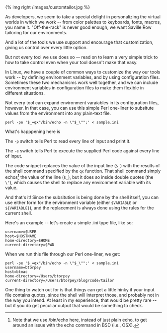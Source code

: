 {% img right /images/customtailor.jpg %}

As developers, we seem to take a special delight in personalizing the virtual worlds in which we work -- from color palettes to keyboards, fonts, macros, you name it.  "Off-the-rack" is never good enough, we want Saville Row tailoring for our environments.

And a lot of the tools we use support and encourage that customization, giving us control over every little option.

But not every tool we use does so -- read on to learn a very simple trick to how to take control even when your tool doesn't make that easy.

<!-- more -->

In Linux, we have a couple of common ways to customize the way our tools work -- by defining environment variables, and by using configuration files.  Sometimes these two mechanisms work well together, and we can include environment variables in configuration files to make them flexible in different situations.

Not every tool can expand environment varaiables in its configuration files, however.  In that case, you can use this simple Perl one-liner to subsitute values from the environment into any plain-text file.

    perl -pe '$_=qx"/bin/echo -n \"$_\"";' < sample.ini


What's happpening here is

The `-p` switch tells Perl to read every line of input and print it.

The `-e` switch tells Perl to execute the supplied Perl code against every line of input.

The code snippet replaces the value of the input line (`$_`) with the results of the shell command specified by the `qx` function.  That shell command simply echos[^echo] the value of the line (`$_`), but it does so inside double quotes (the `\"`), which causes the shell to replace any environment variable with its value.

[^echo]: Note that we use /bin/echo here, instead of just plain echo, to get around an issue with the echo command in BSD (i.e., OSX).

And that's it!  Since the subsitution is being done by the shell itself, you can use either form for the environment variable (either `$VARIABLE` or `${VARIABLE}`), and the replacement is always done using the rules for the current shell.

Here's an example -- let's create a simple .ini type file, like so:

    username=$USER
    host=$HOSTNAME
    home-directory=$HOME
    current-directory=$PWD

When we run this file through our Perl one-liner, we get:

    perl -pe '$_=qx"/bin/echo -n \"$_\"";' < sample.ini
    username=btorpey
    host=btmac
    home-directory=/Users/btorpey
    current-directory=/Users/btorpey/blog/code/tailor

One thing to watch out for is that things can get a little hinky if your input file contains quotes, since the shell will interpret those, and probably not in the way you intend.  At least in my experience, that would be pretty rare -- but if you do get peculiar output that would be something to check.
